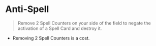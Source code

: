 # Anti-Spell

> Remove 2 Spell Counters on your side of the field to negate the activation of a Spell Card and destroy it.

*   Removing 2 Spell Counters is a cost.
